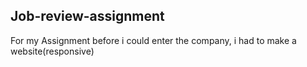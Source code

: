 ## Job-review-assignment
For my Assignment before i could enter the company, i had to make a website(responsive)
